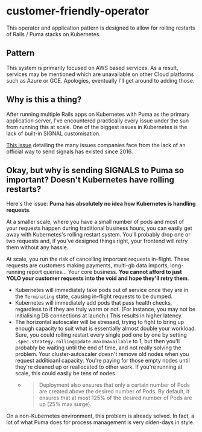 # customer-friendly-operator
This operator and application pattern is designed to allow for rolling restarts of Rails / Puma stacks on Kubernetes.

## Pattern

This system is primarily focused on AWS based services. As a result, services may be mentioned which are unavailable on other Cloud platforms such as Azure or GCE. Apologies, eventually I'll get around to adding those.

## Why is this a thing?

After running multiple Rails apps on Kubernetes with Puma as the primary application server, I've encountered practically every issue under the sun from running this at scale. One of the biggest issues in Kubernetes is the lack of built-in SIGNAL customisation.

[This issue](https://github.com/kubernetes/kubernetes/issues/24957) detailing the many issues companies face from the lack of an official way to send signals has existed since 2016.

## Okay, but why is sending SIGNALS to Puma so important? Doesn't Kubernetes have rolling restarts?
Here's the issue: **Puma has absolutely no idea how Kubernetes is handling requests**.

At a smaller scale, where you have a small number of pods and most of your requests happen during traditional business hours, you can easily get away with Kubernetes's rolling restart system. You'll probably drop one or two requests and, if you've designed things right, your frontend will retry them without any hassle.

At scale, you run the risk of cancelling important requests in-flight. These requests are customers making payments, multi-gb data imports, long-running report queries... Your core business. **You cannot afford to just YOLO your customer requests into the void and hope they'll retry them**.

- Kubernetes will immediately take pods out of service once they are in the `Terminating` state, causing in-flight requests to be dumped.
- Kubernetes will immediately add pods that pass health checks, regardless to if they are truly warm or not. (For instance, you may not be initialising DB connections at launch.) This results in higher latency.
- The horizontal autoscaler will be stressed, trying to fight to bring up enough capacity to suit what is essentially almost double your workload. Sure, you could rolling restart every single pod one by one by setting `.spec.strategy.rollingUpdate.maxUnavailable` to 1, but then you'll probably be waiting until the end of time, and not really solving the problem. Your cluster-autoscaler doesn't remove old nodes when you request additioanl capacity. You're paying for those empty nodes until they're cleaned up or reallocated to other work. If you're running at scale, this could easily be tens of nodes.
  - > Deployment also ensures that only a certain number of Pods are created above the desired number of Pods. By default, it ensures that at most 125% of the desired number of Pods are up (25% max surge).

On a non-Kubernetes environment, this problem is already solved. In fact, a lot of what Puma does for process management is very olden-days in style.
